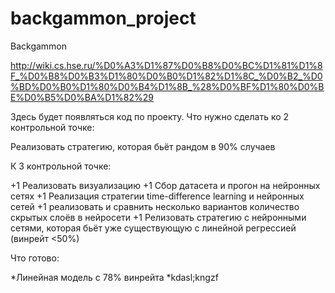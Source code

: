 # backgammon_project
Backgammon

http://wiki.cs.hse.ru/%D0%A3%D1%87%D0%B8%D0%BC%D1%81%D1%8F_%D0%B8%D0%B3%D1%80%D0%B0%D1%82%D1%8C_%D0%B2_%D0%BD%D0%B0%D1%80%D0%B4%D1%8B_%28%D0%BF%D1%80%D0%BE%D0%B5%D0%BA%D1%82%29

Здесь будет появляться код по проекту. Что нужно сделать ко 2 контрольной точке:

Реализовать стратегию, которая бьёт рандом в 90% случаев

К 3 контрольной точке:

+1 Реализовать визуализацию
+1 Сбор датасета и прогон на нейронных сетях
+1 Реализация стратегии time-difference learning и нейронных сетей
+1 реализовать и сравнить несколько вариантов количество скрытых слоёв в нейросети
+1 Релизовать стратегию с нейронными сетями, которая бьёт уже существующую с линейной регрессией (винрейт <50%)

Что готово:

*Линейная модель с 78% винрейта
*kdasl;kngzf
